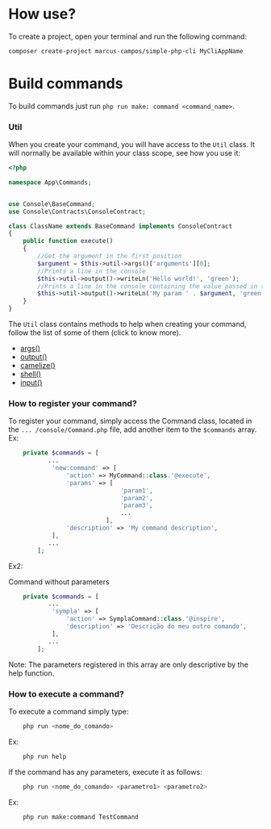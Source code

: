 # How use?

To create a project, open your terminal and run the following command: 

```bash 
composer create-project marcus-campos/simple-php-cli MyCliAppName
```

# Build commands

To build commands just run `php run make: command <command_name>`.

### Util


When you create your command, you will have access to the `Util` class. It will normally be available within your class scope, see how you use it:

```php
<?php

namespace App\Commands;


use Console\BaseCommand;
use Console\Contracts\ConsoleContract;

class ClassName extends BaseCommand implements ConsoleContract
{
    public function execute()
    {
        //Get the argument in the first position
        $argument = $this->util->args()['arguments'][0];
        //Prints a line in the console
        $this->util->output()->writeLn('Hello world!', 'green');
        //Prints a line in the console containing the value passed in the parameter
        $this->util->output()->writeLn('My param ' . $argument, 'green');
    }
}
``` 
The `Util` class contains methods to help when creating your command, follow the list of some of them (click to know more).

* [args()](./docs/console/util/class/args.md)
* [output()](./docs/console/util/class/output.md)
* [camelize()](./docs/console/util/class/camelize.md)
* [shell()](./docs/console/util/class/shell.md)
* [input()](./docs/console/util/class/input.md)

### How to register your command?

To register your command, simply access the Command class, located in the `... /console/Command.php` file, add another item to the `$commands` array. Ex:
```php
    private $commands = [
           ...
            'new:command' => [
                'action' => MyCommand::class.'@execute',
                'params' => [
                               'param1',
                               'param2',
                               'param3',
                               ...
                           ],
                'description' => 'My command description',
            ],
           ...
        ];
```

Ex2:

Command without parameters
```php
    private $commands = [
           ...
            'sympla' => [
                'action' => SymplaCommand::class.'@inspire',
                'description' => 'Descrição do meu outro comando',
            ],
           ...
        ];
```

Note: The parameters registered in this array are only descriptive by the help function.

### How to execute a command?

To execute a command simply type:

```bash
    php run <nome_do_comando>
```
Ex: 
```bash
    php run help
```

If the command has any parameters, execute it as follows:

```bash
    php run <nome_do_comando> <parametro1> <parametro2>
```

Ex: 
```bash
    php run make:command TestCommand
```
